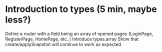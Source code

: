# Introduction to types (5 min, maybe less?)

Define a router with a field being an array of opened pages (LoginPage, RegisterPage, HomePage, etc..)
Introduce types.array
Show that create/applySnapshot will continue to work as expected
